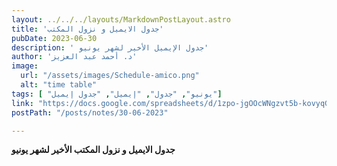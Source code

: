 ```yaml
---
layout: ../../../layouts/MarkdownPostLayout.astro
title: 'جدول الايميل و نزول المكتب'
pubDate: 2023-06-30
description: ' جدول الإيميل الأخير لشهر يونيو'
author: 'د. أحمد عبد العزيز'
image:
  url: "/assets/images/Schedule-amico.png"
  alt: "time table"
tags: [ "يونيو", "جدول", "إيميل", "جدول إيميل"]
link: "https://docs.google.com/spreadsheets/d/1zpo-jgOOcWNgzvt5b-kovyqGskkKr3gr/edit?usp=sharing&ouid=118045078308367598703&rtpof=true&sd=true"
postPath: "/posts/notes/30-06-2023"

---
```



**جدول الايميل و نزول المكتب الأخير لشهر يونيو**